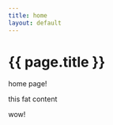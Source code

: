 ```yaml
---
title: home
layout: default
---
```


# {{ page.title }}

home page!

this fat content

wow!